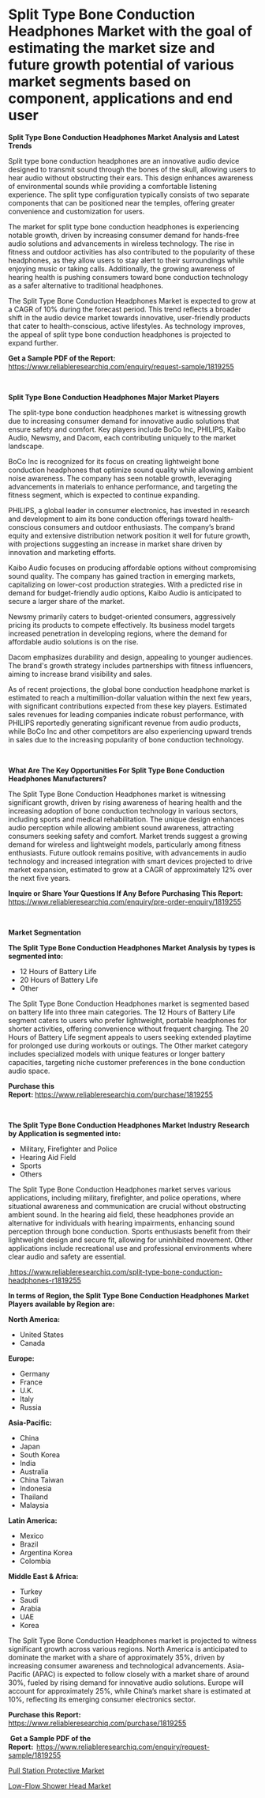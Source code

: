 <p><h1>Split Type Bone Conduction Headphones Market with the goal of estimating the market size and future growth potential of various market segments based on component, applications and end user</h1></p><p><strong>Split Type Bone Conduction Headphones Market Analysis and Latest Trends</strong></p>
<p><p>Split type bone conduction headphones are an innovative audio device designed to transmit sound through the bones of the skull, allowing users to hear audio without obstructing their ears. This design enhances awareness of environmental sounds while providing a comfortable listening experience. The split type configuration typically consists of two separate components that can be positioned near the temples, offering greater convenience and customization for users.</p><p>The market for split type bone conduction headphones is experiencing notable growth, driven by increasing consumer demand for hands-free audio solutions and advancements in wireless technology. The rise in fitness and outdoor activities has also contributed to the popularity of these headphones, as they allow users to stay alert to their surroundings while enjoying music or taking calls. Additionally, the growing awareness of hearing health is pushing consumers toward bone conduction technology as a safer alternative to traditional headphones.</p><p>The Split Type Bone Conduction Headphones Market is expected to grow at a CAGR of 10% during the forecast period. This trend reflects a broader shift in the audio device market towards innovative, user-friendly products that cater to health-conscious, active lifestyles. As technology improves, the appeal of split type bone conduction headphones is projected to expand further.</p></p>
<p><strong>Get a Sample PDF of the Report:&nbsp;</strong> <a href="https://www.reliableresearchiq.com/enquiry/request-sample/1819255?utm_campaign=1144&utm_medium=2&utm_source=Github&utm_content=ia&utm_term=09022025&utm_id=split-type-bone-conduction-headphones">https://www.reliableresearchiq.com/enquiry/request-sample/1819255</a></p>
<p>&nbsp;</p>
<p><strong>Split Type Bone Conduction Headphones Major Market Players</strong></p>
<p><p>The split-type bone conduction headphones market is witnessing growth due to increasing consumer demand for innovative audio solutions that ensure safety and comfort. Key players include BoCo Inc, PHILIPS, Kaibo Audio, Newsmy, and Dacom, each contributing uniquely to the market landscape.</p><p>BoCo Inc is recognized for its focus on creating lightweight bone conduction headphones that optimize sound quality while allowing ambient noise awareness. The company has seen notable growth, leveraging advancements in materials to enhance performance, and targeting the fitness segment, which is expected to continue expanding.</p><p>PHILIPS, a global leader in consumer electronics, has invested in research and development to aim its bone conduction offerings toward health-conscious consumers and outdoor enthusiasts. The company’s brand equity and extensive distribution network position it well for future growth, with projections suggesting an increase in market share driven by innovation and marketing efforts.</p><p>Kaibo Audio focuses on producing affordable options without compromising sound quality. The company has gained traction in emerging markets, capitalizing on lower-cost production strategies. With a predicted rise in demand for budget-friendly audio options, Kaibo Audio is anticipated to secure a larger share of the market.</p><p>Newsmy primarily caters to budget-oriented consumers, aggressively pricing its products to compete effectively. Its business model targets increased penetration in developing regions, where the demand for affordable audio solutions is on the rise.</p><p>Dacom emphasizes durability and design, appealing to younger audiences. The brand's growth strategy includes partnerships with fitness influencers, aiming to increase brand visibility and sales.</p><p>As of recent projections, the global bone conduction headphone market is estimated to reach a multimillion-dollar valuation within the next few years, with significant contributions expected from these key players. Estimated sales revenues for leading companies indicate robust performance, with PHILIPS reportedly generating significant revenue from audio products, while BoCo Inc and other competitors are also experiencing upward trends in sales due to the increasing popularity of bone conduction technology.</p></p>
<p>&nbsp;</p>
<p><strong>What Are The Key Opportunities For Split Type Bone Conduction Headphones Manufacturers?</strong></p>
<p><p>The Split Type Bone Conduction Headphones market is witnessing significant growth, driven by rising awareness of hearing health and the increasing adoption of bone conduction technology in various sectors, including sports and medical rehabilitation. The unique design enhances audio perception while allowing ambient sound awareness, attracting consumers seeking safety and comfort. Market trends suggest a growing demand for wireless and lightweight models, particularly among fitness enthusiasts. Future outlook remains positive, with advancements in audio technology and increased integration with smart devices projected to drive market expansion, estimated to grow at a CAGR of approximately 12% over the next five years.</p></p>
<p><strong>Inquire or Share Your Questions If Any Before Purchasing This Report:</strong> <a href="https://www.reliableresearchiq.com/enquiry/pre-order-enquiry/1819255?utm_campaign=1144&utm_medium=2&utm_source=Github&utm_content=ia&utm_term=09022025&utm_id=split-type-bone-conduction-headphones">https://www.reliableresearchiq.com/enquiry/pre-order-enquiry/1819255</a></p>
<p>&nbsp;</p>
<p><strong>Market Segmentation</strong></p>
<p><strong>The Split Type Bone Conduction Headphones Market Analysis by types is segmented into:</strong></p>
<p><ul><li>12 Hours of Battery Life</li><li>20 Hours of Battery Life</li><li>Other</li></ul></p>
<p><p>The Split Type Bone Conduction Headphones market is segmented based on battery life into three main categories. The 12 Hours of Battery Life segment caters to users who prefer lightweight, portable headphones for shorter activities, offering convenience without frequent charging. The 20 Hours of Battery Life segment appeals to users seeking extended playtime for prolonged use during workouts or outings. The Other market category includes specialized models with unique features or longer battery capacities, targeting niche customer preferences in the bone conduction audio space.</p></p>
<p><strong>Purchase this Report:&nbsp;</strong><a href="https://www.reliableresearchiq.com/purchase/1819255?utm_campaign=1144&utm_medium=2&utm_source=Github&utm_content=ia&utm_term=09022025&utm_id=split-type-bone-conduction-headphones">https://www.reliableresearchiq.com/purchase/1819255</a></p>
<p>&nbsp;</p>
<p><strong>The Split Type Bone Conduction Headphones Market Industry Research by Application is segmented into:</strong></p>
<p><ul><li>Military, Firefighter and Police</li><li>Hearing Aid Field</li><li>Sports</li><li>Others</li></ul></p>
<p><p>The Split Type Bone Conduction Headphones market serves various applications, including military, firefighter, and police operations, where situational awareness and communication are crucial without obstructing ambient sound. In the hearing aid field, these headphones provide an alternative for individuals with hearing impairments, enhancing sound perception through bone conduction. Sports enthusiasts benefit from their lightweight design and secure fit, allowing for uninhibited movement. Other applications include recreational use and professional environments where clear audio and safety are essential.</p></p>
<p><a href="https://www.reliableresearchiq.com/split-type-bone-conduction-headphones-r1819255?utm_campaign=1144&utm_medium=2&utm_source=Github&utm_content=ia&utm_term=09022025&utm_id=split-type-bone-conduction-headphones">&nbsp;https://www.reliableresearchiq.com/split-type-bone-conduction-headphones-r1819255</a></p>
<p><strong>In terms of Region, the Split Type Bone Conduction Headphones Market Players available by Region are:</strong></p>
<p>
    <p> <strong> North America: </strong>
        <ul>
            <li>United States</li>
            <li>Canada</li>
        </ul>
        </p> 
    <p> <strong> Europe: </strong>
        <ul>
            <li>Germany</li>
            <li>France</li>
            <li>U.K.</li>
            <li>Italy</li>
            <li>Russia</li>
        </ul>
        </p> 
    <p> <strong> Asia-Pacific: </strong>
        <ul>
            <li>China</li>
            <li>Japan</li>
            <li>South Korea</li>
            <li>India</li>
            <li>Australia</li>
            <li>China Taiwan</li>
            <li>Indonesia</li>
            <li>Thailand</li>
            <li>Malaysia</li>
        </ul>
        </p> 
    <p> <strong> Latin America: </strong>
        <ul>
            <li>Mexico</li>
            <li>Brazil</li>
            <li>Argentina Korea</li>
            <li>Colombia</li>
        </ul>
        </p> 
    <p> <strong> Middle East & Africa: </strong>
        <ul>
            <li>Turkey</li>
            <li>Saudi</li>
            <li>Arabia</li>
            <li>UAE</li>
            <li>Korea</li>
        </ul>
    </p>
    </p>
<p><p>The Split Type Bone Conduction Headphones market is projected to witness significant growth across various regions. North America is anticipated to dominate the market with a share of approximately 35%, driven by increasing consumer awareness and technological advancements. Asia-Pacific (APAC) is expected to follow closely with a market share of around 30%, fueled by rising demand for innovative audio solutions. Europe will account for approximately 25%, while China’s market share is estimated at 10%, reflecting its emerging consumer electronics sector.</p></p>
<p><strong>Purchase this Report: </strong><a href="https://www.reliableresearchiq.com/purchase/1819255?utm_campaign=1144&utm_medium=2&utm_source=Github&utm_content=ia&utm_term=09022025&utm_id=split-type-bone-conduction-headphones">https://www.reliableresearchiq.com/purchase/1819255</a></p>
<p>&nbsp;<strong>Get a Sample PDF of the Report:&nbsp;&nbsp;</strong><a href="https://www.reliableresearchiq.com/enquiry/request-sample/1819255?utm_campaign=1144&utm_medium=2&utm_source=Github&utm_content=ia&utm_term=09022025&utm_id=split-type-bone-conduction-headphones">https://www.reliableresearchiq.com/enquiry/request-sample/1819255</a></p>
<p><strong></strong></p>
<p><p><a href="https://github.com/aoiniyaloz/Market-Research-Report-List-1/blob/main/pull-station-protective-market.md?utm_campaign=1144&utm_medium=2&utm_source=Github&utm_content=ia&utm_term=09022025&utm_id=split-type-bone-conduction-headphones">Pull Station Protective Market</a></p><p><a href="https://github.com/cheremisaev/Market-Research-Report-List-1/blob/main/low-flow-shower-head-market.md?utm_campaign=1144&utm_medium=2&utm_source=Github&utm_content=ia&utm_term=09022025&utm_id=split-type-bone-conduction-headphones">Low-Flow Shower Head Market</a></p></p>
